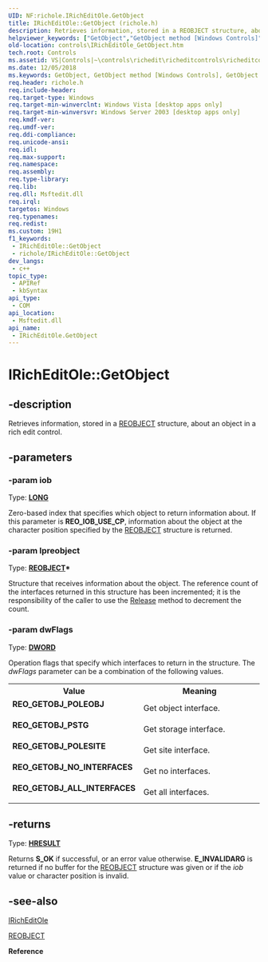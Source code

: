 ```yaml
---
UID: NF:richole.IRichEditOle.GetObject
title: IRichEditOle::GetObject (richole.h)
description: Retrieves information, stored in a REOBJECT structure, about an object in a rich edit control.
helpviewer_keywords: ["GetObject","GetObject method [Windows Controls]","GetObject method [Windows Controls]","IRichEditOle interface","IRichEditOle interface [Windows Controls]","GetObject method","IRichEditOle.GetObject","IRichEditOle::GetObject","REO_GETOBJ_ALL_INTERFACES","REO_GETOBJ_NO_INTERFACES","REO_GETOBJ_POLEOBJ","REO_GETOBJ_POLESITE","REO_GETOBJ_PSTG","_win32_IRichEditOle_GetObject","_win32_IRichEditOle_GetObject_cpp","controls.IRichEditOle_GetObject","controls._win32_IRichEditOle_GetObject","richole/IRichEditOle::GetObject"]
old-location: controls\IRichEditOle_GetObject.htm
tech.root: Controls
ms.assetid: VS|Controls|~\controls\richedit\richeditcontrols\richeditcontrolreference\richeditinterfaces\iricheditole\iricheditolegetobject.htm
ms.date: 12/05/2018
ms.keywords: GetObject, GetObject method [Windows Controls], GetObject method [Windows Controls],IRichEditOle interface, IRichEditOle interface [Windows Controls],GetObject method, IRichEditOle.GetObject, IRichEditOle::GetObject, REO_GETOBJ_ALL_INTERFACES, REO_GETOBJ_NO_INTERFACES, REO_GETOBJ_POLEOBJ, REO_GETOBJ_POLESITE, REO_GETOBJ_PSTG, _win32_IRichEditOle_GetObject, _win32_IRichEditOle_GetObject_cpp, controls.IRichEditOle_GetObject, controls._win32_IRichEditOle_GetObject, richole/IRichEditOle::GetObject
req.header: richole.h
req.include-header: 
req.target-type: Windows
req.target-min-winverclnt: Windows Vista [desktop apps only]
req.target-min-winversvr: Windows Server 2003 [desktop apps only]
req.kmdf-ver: 
req.umdf-ver: 
req.ddi-compliance: 
req.unicode-ansi: 
req.idl: 
req.max-support: 
req.namespace: 
req.assembly: 
req.type-library: 
req.lib: 
req.dll: Msftedit.dll
req.irql: 
targetos: Windows
req.typenames: 
req.redist: 
ms.custom: 19H1
f1_keywords:
 - IRichEditOle::GetObject
 - richole/IRichEditOle::GetObject
dev_langs:
 - c++
topic_type:
 - APIRef
 - kbSyntax
api_type:
 - COM
api_location:
 - Msftedit.dll
api_name:
 - IRichEditOle.GetObject
---
```


# IRichEditOle::GetObject


## -description

Retrieves information, stored in a <a href="/windows/desktop/api/richole/ns-richole-reobject">REOBJECT</a> structure, about an object in a rich edit control.

## -parameters

### -param iob

Type: <b><a href="/windows/desktop/WinProg/windows-data-types">LONG</a></b>

Zero-based index that specifies which object to return information about. If this parameter is <b>REO_IOB_USE_CP</b>, information about the object at the character position specified by the <a href="/windows/desktop/api/richole/ns-richole-reobject">REOBJECT</a> structure is returned.

### -param lpreobject

Type: <b><a href="/windows/desktop/api/richole/ns-richole-reobject">REOBJECT</a>*</b>

Structure that receives information about the object. The reference count of the interfaces returned in this structure has been incremented; it is the responsibility of the caller to use the <a href="/windows/desktop/api/unknwn/nf-unknwn-iunknown-release">Release</a> method to decrement the count.

### -param dwFlags

Type: <b><a href="/windows/desktop/WinProg/windows-data-types">DWORD</a></b>

Operation flags that specify which interfaces to return in the structure. The <i>dwFlags</i> parameter can be a combination of the following values.

<table>
<tr>
<th>Value</th>
<th>Meaning</th>
</tr>
<tr>
<td width="40%"><a id="REO_GETOBJ_POLEOBJ"></a><a id="reo_getobj_poleobj"></a><dl>
<dt><b>REO_GETOBJ_POLEOBJ</b></dt>
</dl>
</td>
<td width="60%">
Get object interface.

</td>
</tr>
<tr>
<td width="40%"><a id="REO_GETOBJ_PSTG"></a><a id="reo_getobj_pstg"></a><dl>
<dt><b>REO_GETOBJ_PSTG</b></dt>
</dl>
</td>
<td width="60%">
Get storage interface.

</td>
</tr>
<tr>
<td width="40%"><a id="REO_GETOBJ_POLESITE"></a><a id="reo_getobj_polesite"></a><dl>
<dt><b>REO_GETOBJ_POLESITE</b></dt>
</dl>
</td>
<td width="60%">
Get site interface.

</td>
</tr>
<tr>
<td width="40%"><a id="REO_GETOBJ_NO_INTERFACES"></a><a id="reo_getobj_no_interfaces"></a><dl>
<dt><b>REO_GETOBJ_NO_INTERFACES</b></dt>
</dl>
</td>
<td width="60%">
Get no interfaces.

</td>
</tr>
<tr>
<td width="40%"><a id="REO_GETOBJ_ALL_INTERFACES"></a><a id="reo_getobj_all_interfaces"></a><dl>
<dt><b>REO_GETOBJ_ALL_INTERFACES</b></dt>
</dl>
</td>
<td width="60%">
Get all interfaces.

</td>
</tr>
</table>

## -returns

Type: <b><a href="/windows/desktop/WinProg/windows-data-types">HRESULT</a></b>

Returns <b>S_OK</b> if successful, or an error value otherwise. <b>E_INVALIDARG</b> is returned if no buffer for the <a href="/windows/desktop/api/richole/ns-richole-reobject">REOBJECT</a> structure was given or if the <i>iob</i> value or character position is invalid.

## -see-also

<a href="/windows/desktop/api/richole/nn-richole-iricheditole">IRichEditOle</a>



<a href="/windows/desktop/api/richole/ns-richole-reobject">REOBJECT</a>



<b>Reference</b>
